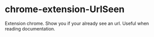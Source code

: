 # chrome-extension-UrlSeen
Extension chrome. Show you if your already see an url. Useful when reading documentation.